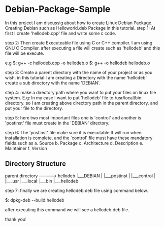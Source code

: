 # Debian-Package-Sample
In this project I am discussig about how to create Linux Debian Package.
Creating Debian such as Helloworld.deb Package in this tutorial.
step 1: 
  At first I create 'hellodeb.cpp' file and write some c code.
  
step 2:
  Then create Executeable file using C or C++ compiler. I am using GNU C Compiler.
  after executing a file will create such as 'hellodeb' and this file will be execute.
  
  e.g
  $: g++ -c hellodeb.cpp -o hellodeb.o
  $: g++ -o hellodeb hellodeb.o
  
step 3:
  Create a parent directory with the name of your project or as you wish.
  in this tutorial I am creating a Directory with the name 'hellodeb'
  create a sub directory with the name 'DEBIAN'.

step 4:
  make a directory path where you want to put your files on linux file system.
  E.g: In my case I want to put 'hellodeb' file to /usr/local/bin directory.
  so I am creating above directory path in the parent directory.
  and put your file to the directory.
 
step 5:
  here two most important files one is 'control' and another is 'postinst' file must create in
  the 'DEBIAN' directory.
  
step 6:
  The 'postinst' file make sure it is executable.It will run when installation is complete.
  and the 'control' file must have these mandatory fields.such as 
  a. Source
  b. Package
  c. Architecture
  d. Description
  e. Maintainer
  f. Version
  
  Directory Structure
  -----------------------------
  parent directory    ------>     hellodeb
                                  |___DEBIAN
                                  |   |___postinst
                                  |   |___control
                                  |
                                  |___usr
                                      |___local
                                          |___bin
                                              |___hellodeb
                                              
                                              
                                              
step 7:
  finally we are creating hellodeb.deb file using command below.
  
  $: dpkg-deb  --build hellodeb
  
  after executing this command we will see a hellodeb.deb file.
  
  
  
  
  thank you!
